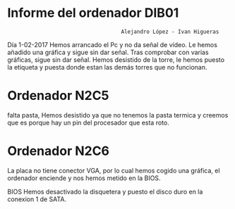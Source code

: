 # Informe del ordenador DIB01
										Alejandro López - Ivan Higueras

Día 1-02-2017
Hemos arrancado el Pc y no da señal de vídeo.
Le hemos añadido una gráfica y sigue sin dar señal.
Tras comprobar con varias gráficas, sigue sin dar señal.
Hemos desistido de la torre, le hemos puesto la etiqueta y puesta donde estan las demás torres que no funcionan. 

# Ordenador N2C5 
falta pasta, Hemos desistido ya que no tenemos la pasta termica y creemos que es porque hay un pin del procesador que esta roto.


# Ordenador N2C6 

La placa no tiene conector VGA, por lo cual hemos cogido una gráfica, el ordenador enciende y nos hemos metido en la BIOS.

BIOS
Hemos desactivado la disquetera y puesto el disco duro en la conexion 1 de SATA.


